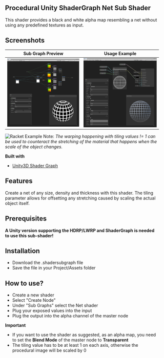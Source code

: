 ## Procedural Unity ShaderGraph Net Sub Shader
This shader provides a black and white alpha map resembling a net without using any predefined textures as input.

## Screenshots
Sub Graph Preview | Usage Example
------------ | -------------
![Sub Graph Preview](/Examples/ShaderPreview.PNG) | ![Usage example](/Examples/UsageExample.PNG)

![Racket Example](/Examples/RacketExample.gif)
Note: _The warping happening with tiling values != 1 can be used to counteract the stretching of the material that happens when the scale of the object changes._

<b>Built with</b>
- [Unity3D Shader Graph](https://unity.com/shader-graph)

## Features
Create a net of any size, density and thickness with this shader. The tiling parameter allows for offsetting any stretching caused by scaling the actual object itself.

## Prerequisites
**A Unity version supporting the HDRP/LWRP and ShaderGraph is needed to use this sub-shader!**

## Installation
* Download the .shadersubgraph file
* Save the file in your Project/Assets folder

## How to use?
* Create a new shader
* Select "Create Node"
* Under "Sub Graphs" select the Net shader
* Plug your exposed values into the input
* Plug the output into the alpha channel of the master node

**Important**
* If you want to use the shader as suggested, as an alpha map, you need to set the **Blend Mode** of the master node to **Transparent**
* The tiling value has to be at least 1 on each axis, otherwise the procedural image will be scaled by 0
